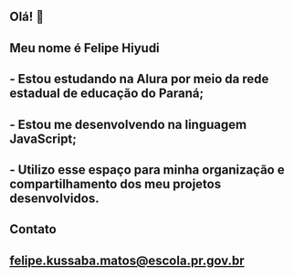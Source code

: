 ## Olá! 👋
## Meu nome é Felipe Hiyudi

## - Estou estudando na Alura  por meio da rede estadual de educação do Paraná;
## - Estou me desenvolvendo na linguagem JavaScript;
## - Utilizo esse espaço para minha organização e compartilhamento dos meu projetos desenvolvidos.

## Contato

## felipe.kussaba.matos@escola.pr.gov.br
<!--
**Felipehiyudi/Felipehiyudi** is a ✨ _special_ ✨ repository because its `README.md` (this file) appears on your GitHub profile.

Here are some ideas to get you started:

- 🔭 I’m currently working on ...
- 🌱 I’m currently learning ...
- 👯 I’m looking to collaborate on ...
- 🤔 I’m looking for help with ...
- 💬 Ask me about ...
- 📫 How to reach me: ...
- 😄 Pronouns: ...
- ⚡ Fun fact: ...
-->
